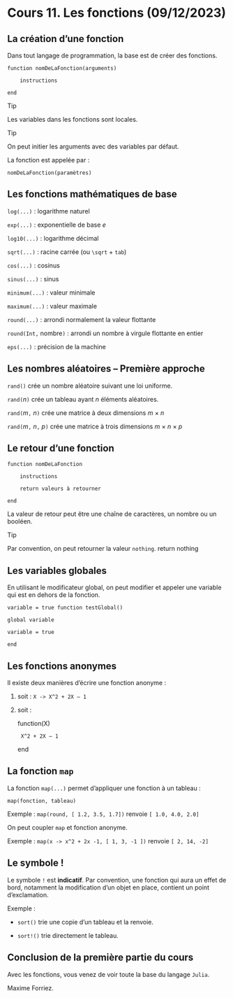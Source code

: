 # Cours 11. Les fonctions (09/12/2023)

## La création d’une fonction

Dans tout langage de programmation, la base est de créer des fonctions.

	function nomDeLaFonction(arguments)

		instructions

	end

> [!TIP]
> Les variables dans les fonctions sont locales.

> [!TIP]
> On peut initier les arguments avec des variables par défaut.

La fonction est appelée par :

	nomDeLaFonction(paramètres)

## Les fonctions mathématiques de base

`log(...)` : logarithme naturel

`exp(...)` : exponentielle de base *e*

`log10(...)` : logarithme décimal

`sqrt(...)` : racine carrée (ou `\sqrt` + `tab`)

`cos(...)` : cosinus

`sinus(...)` : sinus

`minimum(...)` : valeur minimale

`maximum(...)` : valeur maximale

`round(...)` : arrondi normalement la valeur flottante

`round(Int,` nombre`)` : arrondi un nombre à virgule flottante en entier

`eps(...)` : précision de la machine

## Les nombres aléatoires – Première approche

`rand()` crée un nombre aléatoire suivant une loi uniforme.

`rand(`*n*`)` crée un tableau ayant *n* éléments aléatoires.

`rand(`*m*`,` *n*`)` crée une matrice à deux dimensions *m* × *n*

`rand(`*m*`,` *n*`,` *p*`)` crée une matrice à trois dimensions *m* × *n* × *p*

## Le retour d’une fonction

	function nomDeLaFonction

		instructions

		return valeurs à retourner

	end

La valeur de retour peut être une chaîne de caractères, un nombre ou un booléen.

> [!TIP]
> Par convention, on peut retourner la valeur `nothing`.
>	return nothing

## Les variables globales

En utilisant le modificateur global, on peut modifier et appeler une variable qui est en dehors de la fonction.

	variable = true function testGlobal()

	global variable

	variable = true

	end

## Les fonctions anonymes

Il existe deux manières d’écrire une fonction anonyme :

1. soit : `X -> X^2 + 2X – 1`

2. soit :

	function(X)

		X^2 + 2X – 1
	
	end

## La fonction `map`

La fonction `map(...)` permet d’appliquer une fonction à un tableau :

	map(fonction, tableau)

Exemple : `map(round, [ 1.2, 3.5, 1.7])` renvoie `[ 1.0, 4.0, 2.0]`

On peut coupler `map` et fonction anonyme.

Exemple : `map(x -> x^2 + 2x -1, [ 1, 3, -1 ])` renvoie `[ 2, 14, -2]`

## Le symbole !

Le symbole `!` est **indicatif**. Par convention, une fonction qui aura un effet de bord, notamment la modification d’un objet en place, contient un point d’exclamation.

Exemple :

- `sort()` trie une copie d’un tableau et la renvoie.

- `sort!()` trie directement le tableau.

## Conclusion de la première partie du cours

Avec les fonctions, vous venez de voir toute la base du langage `Julia`.

Maxime Forriez. 